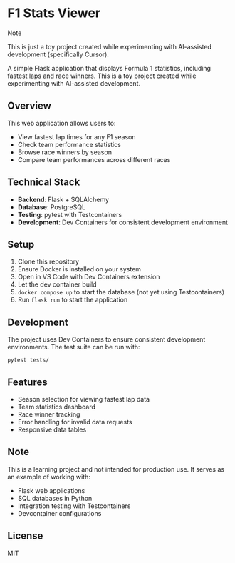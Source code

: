 # F1 Stats Viewer

> [!NOTE]
> This is just a toy project created while experimenting with AI-assisted development (specifically Cursor).

A simple Flask application that displays Formula 1 statistics, including fastest laps and race winners. This is a toy project created while experimenting with AI-assisted development.

## Overview

This web application allows users to:
- View fastest lap times for any F1 season
- Check team performance statistics
- Browse race winners by season
- Compare team performances across different races

## Technical Stack

- **Backend**: Flask + SQLAlchemy
- **Database**: PostgreSQL
- **Testing**: pytest with Testcontainers
- **Development**: Dev Containers for consistent development environment

## Setup

1. Clone this repository
2. Ensure Docker is installed on your system
3. Open in VS Code with Dev Containers extension
4. Let the dev container build
5. `docker compose up` to start the database (not yet using Testcontainers)
6. Run `flask run` to start the application

## Development

The project uses Dev Containers to ensure consistent development environments. 
The test suite can be run with:
```
pytest tests/
```


## Features

- Season selection for viewing fastest lap data
- Team statistics dashboard
- Race winner tracking
- Error handling for invalid data requests
- Responsive data tables

## Note

This is a learning project and not intended for production use. It serves as an example of working with:
- Flask web applications
- SQL databases in Python
- Integration testing with Testcontainers
- Devcontainer configurations

## License

MIT
